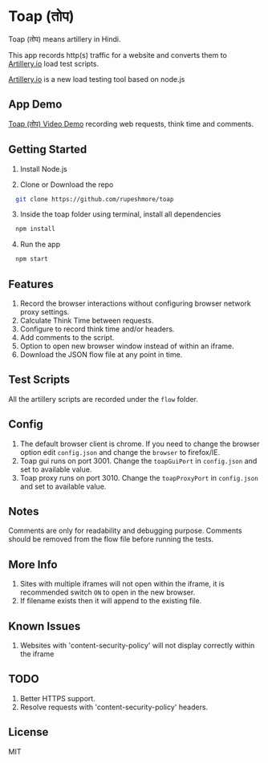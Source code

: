 # Toap (तोप)

Toap (तोप) means artillery in Hindi.

This app records http(s) traffic for a website and converts them to [Artillery.io](https://artillery.io/) load test scripts.

[Artillery.io](https://artillery.io/) is a new load testing tool based on node.js

## App Demo
[Toap (तोप) Video Demo](https://youtu.be/wpwDhpZSP8k) recording web requests, think time and comments.

## Getting Started
1. Install Node.js

2. Clone or Download the repo
```sh
  git clone https://github.com/rupeshmore/toap
```

3. Inside the toap folder using terminal, install all dependencies
```sh
  npm install
```

4. Run the app
```sh
  npm start
```

## Features
1. Record the browser interactions without configuring browser network proxy settings.
2. Calculate Think Time between requests.
3. Configure to record think time and/or headers.
4. Add comments to the script.
5. Option to open new browser window instead of within an iframe.
6. Download the JSON flow file at any point in time.

## Test Scripts
All the artillery scripts are recorded under the `flow` folder.

## Config
1. The default browser client is chrome. If you need to change the browser option edit `config.json` and change the `browser` to firefox/IE.
2. Toap gui runs on port 3001. Change the `toapGuiPort` in `config.json` and set to available value.
3. Toap proxy runs on port 3010. Change the `toapProxyPort` in `config.json` and set to available value.

## Notes
Comments are only for readability and debugging purpose. Comments should be removed from the flow file before running the tests.

## More Info
1. Sites with multiple iframes will not open within the iframe, it is recommended switch `ON` to open in the new browser.
2. If filename exists then it will append to the existing file.

## Known Issues
1. Websites with 'content-security-policy' will not display correctly within the iframe

## TODO
1. Better HTTPS support.
2. Resolve requests with 'content-security-policy' headers.

## License
MIT
